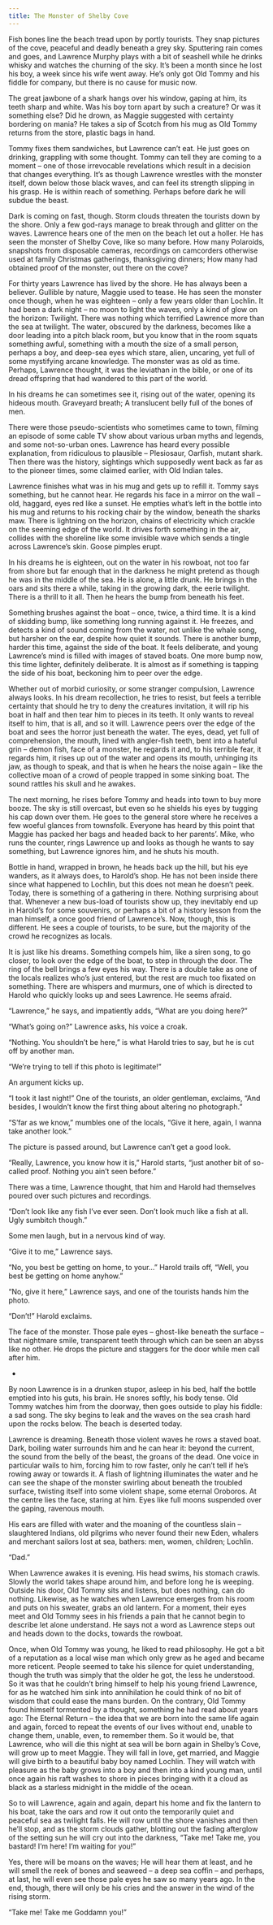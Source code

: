```yaml
---
title: The Monster of Shelby Cove
---
```


Fish bones line the beach tread upon by portly tourists. They snap pictures of the cove, peaceful and deadly beneath a grey sky. Sputtering rain comes and goes, and Lawrence Murphy plays with a bit of seashell while he drinks whisky and watches the churning of the sky. It’s been a month since he lost his boy, a week since his wife went away. He’s only got Old Tommy and his fiddle for company, but there is no cause for music now.

The great jawbone of a shark hangs over his window, gaping at him, its teeth sharp and white. Was his boy torn apart by such a creature? Or was it something else? Did he drown, as Maggie suggested with certainty bordering on mania? He takes a sip of Scotch from his mug as Old Tommy returns from the store, plastic bags in hand.

Tommy fixes them sandwiches, but Lawrence can’t eat. He just goes on drinking, grappling with some thought. Tommy can tell they are coming to a moment – one of those irrevocable revelations which result in a decision that changes everything. It’s as though Lawrence wrestles with the monster itself, down below those black waves, and can feel its strength slipping in his grasp. He is within reach of something. Perhaps before dark he will subdue the beast.

Dark is coming on fast, though. Storm clouds threaten the tourists down by the shore. Only a few god-rays manage to break through and glitter on the waves. Lawrence hears one of the men on the beach let out a holler. He has seen the monster of Shelby Cove, like so many before. How many Polaroids, snapshots from disposable cameras, recordings on camcorders otherwise used at family Christmas gatherings, thanksgiving dinners; How many had obtained proof of the monster, out there on the cove?

For thirty years Lawrence has lived by the shore. He has always been a believer. Gullible by nature, Maggie used to tease. He has seen the monster once though, when he was eighteen – only a few years older than Lochlin. It had been a dark night – no moon to light the waves, only a kind of glow on the horizon: Twilight. There was nothing which terrified Lawrence more than the sea at twilight. The water, obscured by the darkness, becomes like a door leading into a pitch black room, but you know that in the room squats something awful, something with a mouth the size of a small person, perhaps a boy, and deep-sea eyes which stare, alien, uncaring, yet full of some mystifying arcane knowledge. The monster was as old as time. Perhaps, Lawrence thought, it was the leviathan in the bible, or one of its dread offspring that had wandered to this part of the world.

In his dreams he can sometimes see it, rising out of the water, opening its hideous mouth. Graveyard breath; A translucent belly full of the bones of men.

There were those pseudo-scientists who sometimes came to town, filming an episode of some cable TV show about various urban myths and legends, and some not-so-urban ones. Lawrence has heard every possible explanation, from ridiculous to plausible – Plesiosaur, Oarfish, mutant shark. Then there was the history, sightings which supposedly went back as far as to the pioneer times, some claimed earlier, with Old Indian tales.

Lawrence finishes what was in his mug and gets up to refill it. Tommy says something, but he cannot hear. He regards his face in a mirror on the wall – old, haggard, eyes red like a sunset. He empties what’s left in the bottle into his mug and returns to his rocking chair by the window, beneath the sharks maw. There is lightning on the horizon, chains of electricity which crackle on the seeming edge of the world. It drives forth something in the air, collides with the shoreline like some invisible wave which sends a tingle across Lawrence’s skin. Goose pimples erupt.

In his dreams he is eighteen, out on the water in his rowboat, not too far from shore but far enough that in the darkness he might pretend as though he was in the middle of the sea. He is alone, a little drunk. He brings in the oars and sits there a while, taking in the growing dark, the eerie twilight. There is a thrill to it all. Then he hears the bump from beneath his feet.

Something brushes against the boat – once, twice, a third time. It is a kind of skidding bump, like something long running against it. He freezes, and detects a kind of sound coming from the water, not unlike the whale song, but harsher on the ear, despite how quiet it sounds. There is another bump, harder this time, against the side of the boat. It feels deliberate, and young Lawrence’s mind is filled with images of staved boats. One more bump now, this time lighter, definitely deliberate. It is almost as if something is tapping the side of his boat, beckoning him to peer over the edge.

Whether out of morbid curiosity, or some stranger compulsion, Lawrence always looks. In his dream recollection, he tries to resist, but feels a terrible certainty that should he try to deny the creatures invitation, it will rip his boat in half and then tear him to pieces in its teeth. It only wants to reveal itself to him, that is all, and so it will. Lawrence peers over the edge of the boat and sees the horror just beneath the water. The eyes, dead, yet full of comprehension, the mouth, lined with angler-fish teeth, bent into a hateful grin – demon fish, face of a monster, he regards it and, to his terrible fear, it regards him, it rises up out of the water and opens its mouth, unhinging its jaw, as though to speak, and that is when he hears the noise again – like the collective moan of a crowd of people trapped in some sinking boat. The sound rattles his skull and he awakes.

The next morning, he rises before Tommy and heads into town to buy more booze. The sky is still overcast, but even so he shields his eyes by tugging his cap down over them. He goes to the general store where he receives a few woeful glances from townsfolk. Everyone has heard by this point that Maggie has packed her bags and headed back to her parents’. Mike, who runs the counter, rings Lawrence up and looks as though he wants to say something, but Lawrence ignores him, and he shuts his mouth.

Bottle in hand, wrapped in brown, he heads back up the hill, but his eye wanders, as it always does, to Harold’s shop. He has not been inside there since what happened to Lochlin, but this does not mean he doesn’t peek. Today, there is something of a gathering in there. Nothing surprising about that. Whenever a new bus-load of tourists show up, they inevitably end up in Harold’s for some souvenirs, or perhaps a bit of a history lesson from the man himself, a once good friend of Lawrence’s. Now, though, this is different. He sees a couple of tourists, to be sure, but the majority of the crowd he recognizes as locals.

It is just like his dreams. Something compels him, like a siren song, to go closer, to look over the edge of the boat, to step in through the door. The ring of the bell brings a few eyes his way. There is a double take as one of the locals realizes who’s just entered, but the rest are much too fixated on something. There are whispers and murmurs, one of which is directed to Harold who quickly looks up and sees Lawrence. He seems afraid.

“Lawrence,” he says, and impatiently adds, “What are you doing here?”

“What’s going on?” Lawrence asks, his voice a croak.

“Nothing. You shouldn’t be here,” is what Harold tries to say, but he is cut off by another man.

“We’re trying to tell if this photo is legitimate!”

An argument kicks up.

“I took it last night!” One of the tourists, an older gentleman, exclaims, “And besides, I wouldn’t know the first thing about altering no photograph.”

“S’far as we know,” mumbles one of the locals, “Give it here, again, I wanna take another look.”

The picture is passed around, but Lawrence can’t get a good look.

“Really, Lawrence, you know how it is,” Harold starts, “just another bit of so-called proof. Nothing you ain’t seen before.”

There was a time, Lawrence thought, that him and Harold had themselves poured over such pictures and recordings.

“Don’t look like any fish I’ve ever seen. Don’t look much like a fish at all. Ugly sumbitch though.”

Some men laugh, but in a nervous kind of way.

“Give it to me,” Lawrence says.

“No, you best be getting on home, to your...” Harold trails off, “Well, you best be getting on home anyhow.”

“No, give it here,” Lawrence says, and one of the tourists hands him the photo.

“Don’t!” Harold exclaims.

The face of the monster. Those pale eyes – ghost-like beneath the surface – that nightmare smile, transparent teeth through which can be seen an abyss like no other. He drops the picture and staggers for the door while men call after him.

-

By noon Lawrence is in a drunken stupor, asleep in his bed, half the bottle emptied into his guts, his brain. He snores softly, his body tense. Old Tommy watches him from the doorway, then goes outside to play his fiddle: a sad song. The sky begins to leak and the waves on the sea crash hard upon the rocks below. The beach is deserted today.

Lawrence is dreaming. Beneath those violent waves he rows a staved boat. Dark, boiling water surrounds him and he can hear it: beyond the current, the sound from the belly of the beast, the groans of the dead. One voice in particular wails to him, forcing him to row faster, only he can’t tell if he’s rowing away or towards it. A flash of lightning illuminates the water and he can see the shape of the monster swirling about beneath the troubled surface, twisting itself into some violent shape, some eternal Oroboros. At the centre lies the face, staring at him. Eyes like full moons suspended over the gaping, ravenous mouth.

His ears are filled with water and the moaning of the countless slain – slaughtered Indians, old pilgrims who never found their new Eden, whalers and merchant sailors lost at sea, bathers: men, women, children; Lochlin.

“Dad.”

When Lawrence awakes it is evening. His head swims, his stomach crawls. Slowly the world takes shape around him, and before long he is weeping. Outside his door, Old Tommy sits and listens, but does nothing, can do nothing. Likewise, as he watches when Lawrence emerges from his room and puts on his sweater, grabs an old lantern. For a moment, their eyes meet and Old Tommy sees in his friends a pain that he cannot begin to describe let alone understand. He says not a word as Lawrence steps out and heads down to the docks, towards the rowboat.

Once, when Old Tommy was young, he liked to read philosophy. He got a bit of a reputation as a local wise man which only grew as he aged and became more reticent. People seemed to take his silence for quiet understanding, though the truth was simply that the older he got, the less he understood. So it was that he couldn’t bring himself to help his young friend Lawrence, for as he watched him sink into annihilation he could think of no bit of wisdom that could ease the mans burden. On the contrary, Old Tommy found himself tormented by a thought, something he had read about years ago: The Eternal Return – the idea that we are born into the same life again and again, forced to repeat the events of our lives without end, unable to change them, unable, even, to remember them. So it would be, that Lawrence, who will die this night at sea will be born again in Shelby’s Cove, will grow up to meet Maggie. They will fall in love, get married, and Maggie will give birth to a beautiful baby boy named Lochlin. They will watch with pleasure as the baby grows into a boy and then into a kind young man, until once again his raft washes to shore in pieces bringing with it a cloud as black as a starless midnight in the middle of the ocean.

So to will Lawrence, again and again, depart his home and fix the lantern to his boat, take the oars and row it out onto the temporarily quiet and peaceful sea as twilight falls. He will row until the shore vanishes and then he’ll stop, and as the storm clouds gather, blotting out the fading afterglow of the setting sun he will cry out into the darkness, “Take me! Take me, you bastard! I’m here! I’m waiting for you!”

Yes, there will be moans on the waves; He will hear them at least, and he will smell the reek of bones and seaweed – a deep sea coffin – and perhaps, at last, he will even see those pale eyes he saw so many years ago. In the end, though, there will only be his cries and the answer in the wind of the rising storm.

“Take me! Take me Goddamn you!”